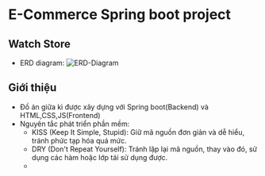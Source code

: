 # E-Commerce Spring boot project
## Watch Store
- ERD diagram:
![ERD-Diagram](https://github.com/user-attachments/assets/7aeb64ac-cc99-40a8-9634-7e2f7ef1f739)
## Giới thiệu
- Đồ án giữa kì được xây dựng với Spring boot(Backend) và HTML,CSS,JS(Frontend)
- Nguyên tắc phát triển phần mềm:
  + KISS (Keep It Simple, Stupid): Giữ mã nguồn đơn giản và dễ hiểu, tránh phức tạp hóa quá mức.
  + DRY (Don't Repeat Yourself): Tránh lặp lại mã nguồn, thay vào đó, sử dụng các hàm hoặc lớp tái sử dụng được.
  + 


  
